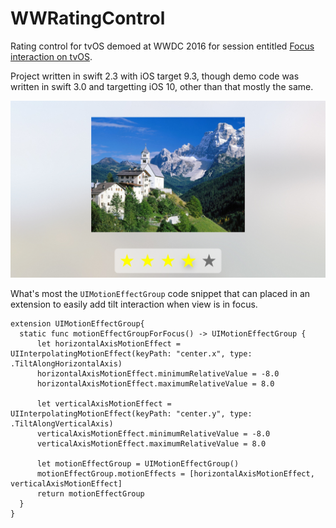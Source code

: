 # WWRatingControl

Rating control for tvOS demoed at WWDC 2016 for session entitled [Focus interaction on tvOS](https://developer.apple.com/videos/play/wwdc2016/215/).

Project written in swift 2.3 with iOS target 9.3, though demo code was written in swift 3.0 and targetting iOS 10, other than that mostly the same.

![Screen shot](ScreenShot.png)

What's most the `UIMotionEffectGroup` code snippet that can placed in an extension to easily add tilt interaction when view is in focus.

    extension UIMotionEffectGroup{
      static func motionEffectGroupForFocus() -> UIMotionEffectGroup {
          let horizontalAxisMotionEffect = UIInterpolatingMotionEffect(keyPath: "center.x", type: .TiltAlongHorizontalAxis)
          horizontalAxisMotionEffect.minimumRelativeValue = -8.0
          horizontalAxisMotionEffect.maximumRelativeValue = 8.0
        
          let verticalAxisMotionEffect = UIInterpolatingMotionEffect(keyPath: "center.y", type: .TiltAlongVerticalAxis)
          verticalAxisMotionEffect.minimumRelativeValue = -8.0
          verticalAxisMotionEffect.maximumRelativeValue = 8.0
        
          let motionEffectGroup = UIMotionEffectGroup()
          motionEffectGroup.motionEffects = [horizontalAxisMotionEffect, verticalAxisMotionEffect]
          return motionEffectGroup
      }
    }

